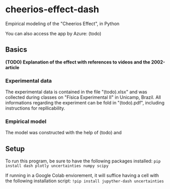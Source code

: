 # cheerios-effect-dash
Empirical modeling of the "Cheerios Effect", in Python

You can also access the app by Azure: (todo)

## Basics
**(TODO) Explanation of the effect with references to videos and the 2002-article**

### Experimental data
The experimental data is contained in the file "(todo).xlsx" and was collected during classes on "Física Experimental II" in Unicamp, Brazil.
All informations regarding the experiment can be fold in "(todo).pdf", including instructions for repllicability.

### Empirical model
The model was constructed with the help of (todo) and

## Setup
To run this program, be sure to have the following packages installed:
```pip install dash plotly uncertainties numpy scipy```

If running in a Google Colab enviorement, it will suffice having a cell 
with the following installation script:
```!pip install jupyther-dash uncertainties```
